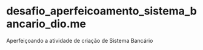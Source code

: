 # desafio_aperfeicoamento_sistema_bancario_dio.me
Aperfeiçoando a atividade de criação de Sistema Bancário
